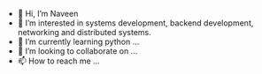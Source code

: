 - 👋 Hi, I’m Naveen
- 👀 I’m interested in systems development, backend development, networking and distributed systems.
- 🌱 I’m currently learning python ...
- 💞️ I’m looking to collaborate on ...
- 📫 How to reach me ...

<!---
naveepr/naveepr is a ✨ special ✨ repository because its `README.md` (this file) appears on your GitHub profile.
You can click the Preview link to take a look at your changes.
--->
